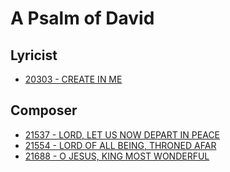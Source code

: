 # A Psalm of David

## Lyricist

- [20303 - CREATE IN ME](/hymns/20303.md)

## Composer

- [21537 - LORD, LET US NOW DEPART IN PEACE](/hymns/21537.md)
- [21554 - LORD OF ALL BEING, THRONED AFAR](/hymns/21554.md)
- [21688 - O JESUS, KING MOST WONDERFUL](/hymns/21688.md)

